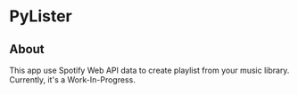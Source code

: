# PyLister
## About
This app use Spotify Web API data to create playlist from your music library. 
Currently, it's a Work-In-Progress.
